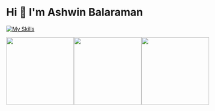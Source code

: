 # Hi 👋 I'm Ashwin Balaraman

[![My Skills](https://skillicons.dev/icons?i=js,ts,c,py,java,react,nextjs,tauri,deno,bun,django,spring,postgres,supabase,docker)](https://skillicons.dev)

<div style="display: flex; align-items: center;">
    <img src="https://github-readme-stats.vercel.app/api?username=Ashy46&hide=contribs,prs)" height="180px" />
  <img src="https://github-readme-stats.vercel.app/api?username=Ashy46&show_icons=true&include_all_commits=true&theme=tokyonight&hide_border=true" height="180px" />
  <img src="https://github-readme-stats.vercel.app/api/top-langs?username=Ashy46&langs_count=5&locale=en&layout=compact&show_icons=true&theme=tokyonight&hide_border=true" height="180px"/>
</div>
